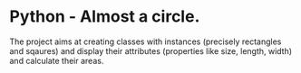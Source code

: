 # Python - Almost a circle.
The project aims at creating classes with instances (precisely rectangles and sqaures) and display their attributes (properties like size, length, width) and calculate their areas.